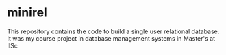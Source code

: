 # minirel
This repository contains the code to build a single user relational database. It was my course project in database management systems in Master's at IISc
